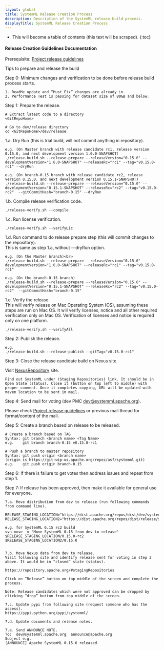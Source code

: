 ```yaml
---
layout: global
title: SystemML Release Creation Process
description: Description of the SystemML release build process.
displayTitle: SystemML Release Creation Process
---
```

<!--
{% comment %}
Licensed to the Apache Software Foundation (ASF) under one or more
contributor license agreements.  See the NOTICE file distributed with
this work for additional information regarding copyright ownership.
The ASF licenses this file to you under the Apache License, Version 2.0
(the "License"); you may not use this file except in compliance with
the License.  You may obtain a copy of the License at

http://www.apache.org/licenses/LICENSE-2.0

Unless required by applicable law or agreed to in writing, software
distributed under the License is distributed on an "AS IS" BASIS,
WITHOUT WARRANTIES OR CONDITIONS OF ANY KIND, either express or implied.
See the License for the specific language governing permissions and
limitations under the License.
{% endcomment %}
-->

* This will become a table of contents (this text will be scraped).
{:toc}

#### Release Creation Guidelines Documentation
Prerequisite: [Project release guidelines](https://github.com/SparkTC/development-guidelines/blob/master/project-release-guidelines.md)



Tips to prepare and release the build

Step 0: Minimum changes and verification to be done before release build process starts.

	1. ReadMe update and “Must Fix” changes are already in.
	2. Performance Test is passing for dataset size of 80GB and below.

Step 1: Prepare the release.

	# Extract latest code to a directory
	<GitRepoHome>

	# Go to dev/release directory
	cd <GitRepoHome>/dev/release

  1.a. Dry Run (this is trial build, will not commit anything in repository).

	e.g. (On Master branch with release candidate rc1, release version 0.15.0, and next development version 1.0.0-SNAPSHOT)
	./release-build.sh --release-prepare --releaseVersion="0.15.0" --developmentVersion="1.0.0-SNAPSHOT" --releaseRc="rc1" --tag="v0.15.0-rc1" --dryRun

	e.g. (On branch-0.15 branch with release candidate rc2, release version 0.15.0, and next development version 0.15.1-SNAPSHOT)
	./release-build.sh --release-prepare --releaseVersion="0.15.0" --developmentVersion="0.15.1-SNAPSHOT" --releaseRc="rc2" --tag="v0.15.0-rc2"  --gitCommitHash="branch-0.15" --dryRun


  1.b. Compile release verification code.

	./release-verify.sh --compile

  1.c. Run license verification.

	./release-verify.sh --verifyLic

  1.d. Run command to do release prepare step (this will commit changes to the repository).  
	This is same as step 1.a, without —dryRun option.

	e.g. (On the Master branch)<br>
	./release-build.sh --release-prepare --releaseVersion="0.15.0" --developmentVersion="1.0.0-SNAPSHOT" --releaseRc="rc1" --tag="v0.15.0-rc1"

	e.g. (On the branch-0.15 branch)
	./release-build.sh --release-prepare --releaseVersion="0.15.0" --developmentVersion="0.15.1-SNAPSHOT" --releaseRc="rc2" --tag="v0.15.0-rc2"  --gitCommitHash="branch-0.15"

  1.e. Verify the release.<br>
	This will verify release on Mac Operating System (OS), assuming these steps are run on Mac OS. It will verify licenses, notice and all other required verification only on Mac OS.
	Verification of licenses and notice is required only on one platform.

	./release-verify.sh --verifyAll


Step 2: Publish the release.

	e.g.
	./release-build.sh --release-publish --gitTag="v0.15.0-rc1"


Step 3: Close the release candidate build on Nexus site.

Visit [NexusRepository](https://repository.apache.org/#stagingRepositories) site.

	Find out SystemML under (Staging Repositories) link. It should be in Open State (status). Close it (button on top left to middle) with proper comment. Once it completes copying, URL will be updated with maven location to be sent in mail.

Step 4: Send mail for voting (dev PMC dev@systemml.apache.org).

Please check [Project release guidelines](https://github.com/SparkTC/development-guidelines/blob/master/project-release-guidelines.md)
or previous mail thread for format/content of the mail.

Step 5: Create a branch based on release to be released.

	# Create a branch based on TAG
	Syntax: git branch <branch name> <Tag Name>
	e.g.    git branch branch-0.15 v0.15.0-rc1

	# Push a branch to master repository
	Syntax: git push origin <branch name>		
	(origin is https://git-wip-us.apache.org/repos/asf/systemml.git)
	e.g.    git push origin branch-0.15


Step 6: If there is failure to get votes then address issues and repeat from step 1.

Step 7: If release has been approved, then make it available for general use for everyone.

	7.a. Move distribution from dev to release (run following commands from command line).

	RELEASE_STAGING_LOCATION="https://dist.apache.org/repos/dist/dev/systemml/"
	RELEASE_STAGING_LOCATION2="https://dist.apache.org/repos/dist/release/systemml/"

	e.g. for SystemML 0.15 rc2 build
	svn move -m "Move SystemML 0.15 from dev to release" $RELEASE_STAGING_LOCATION/0.15.0-rc2  $RELEASE_STAGING_LOCATION2/0.15.0


	7.b. Move Nexus data from dev to release.
	Visit following site and identify release sent for voting in step 3 above. It would be in “closed” state (status).

	https://repository.apache.org/#stagingRepositories

	Click on “Release” button on top middle of the screen and complete the process.

	Note: Release candidates which were not approved can be dropped by clicking “drop” button from top middle of the screen.

	7.c. Update pypi from following site (request someone who has the access).
	https://pypi.python.org/pypi/systemml/

	7.d. Update documents and release notes.

	7.e. Send ANNOUNCE NOTE.
	To:  dev@systemml.apache.org  announce@apache.org
	Subject e.g.
	[ANNOUNCE] Apache SystemML 0.15.0 released.
